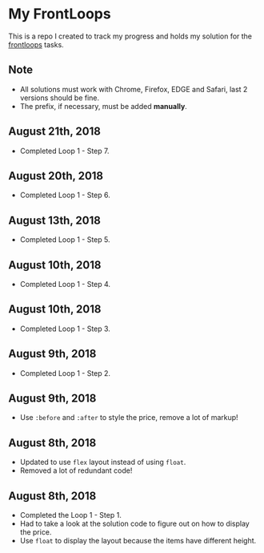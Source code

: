 # My FrontLoops

This is a repo I created to track my progress and holds my solution for the [frontloops](https://frontloops.io/) tasks.

## Note

- All solutions must work with Chrome, Firefox, EDGE and Safari, last 2 versions should be fine.
- The prefix, if necessary, must be added **manually**.

## August 21th, 2018

- Completed Loop 1 - Step 7.

## August 20th, 2018

- Completed Loop 1 - Step 6.

## August 13th, 2018

- Completed Loop 1 - Step 5.

## August 10th, 2018

- Completed Loop 1 - Step 4.

## August 10th, 2018

- Completed Loop 1 - Step 3.

## August 9th, 2018

- Completed Loop 1 - Step 2.

## August 9th, 2018

- Use `:before` and `:after` to style the price, remove a lot of markup!

## August 8th, 2018

- Updated to use `flex` layout instead of using `float`.
- Removed a lot of redundant code!

## August 8th, 2018

- Completed the Loop 1 - Step 1.
- Had to take a look at the solution code to figure out on how to display the price.
- Use `float` to display the layout because the items have different height.
